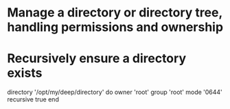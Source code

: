

# Manage a directory or directory tree, handling permissions and ownership

# Recursively ensure a directory exists
directory '/opt/my/deep/directory' do
  owner	'root'
  group	'root'
  mode	'0644'
  recursive true
end



